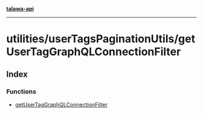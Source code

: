 [**talawa-api**](../../../README.md)

***

# utilities/userTagsPaginationUtils/getUserTagGraphQLConnectionFilter

## Index

### Functions

- [getUserTagGraphQLConnectionFilter](functions/getUserTagGraphQLConnectionFilter.md)

